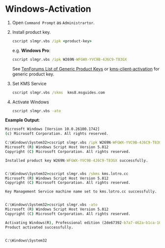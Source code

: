 # Windows-Activation

1. Open ``Command Prompt`` as ``Administrartor``.

2. Install product key.
   ```cmd
   cscript slmgr.vbs /ipk <product-key>
   ```
   e.g. **Windows Pro**:
   ```cmd
   cscript slmgr.vbs /ipk W269N-WFGWX-YVC9B-4J6C9-T83GX
   ```

   See [TenForums List of Generic Product Keys](https://www.tenforums.com/tutorials/95922-generic-product-keys-install-windows-10-editions.html) or [kms-client-activation](https://learn.microsoft.com/en-us/windows-server/get-started/kms-client-activation-keys?tabs=server2025%2Cwindows1110ltsc%2Cversion1803%2Cwindows81) for generic product key.

3. Set KMS Service
   ```cmd
   cscript slmgr.vbs /skms  kms8.msguides.com
   ```

4. Activate Windows
   ```cmd
   cscript slmgr.vbs -ato
   ```

**Example Output**:
```cmd
Microsoft Windows [Version 10.0.26100.1742]
(c) Microsoft Corporation. All rights reserved.

C:\Windows\System32>cscript slmgr.vbs /ipk W269N-WFGWX-YVC9B-4J6C9-T83GX
Microsoft (R) Windows Script Host Version 5.812
Copyright (C) Microsoft Corporation. All rights reserved.

Installed product key W269N-WFGWX-YVC9B-4J6C9-T83GX successfully.


C:\Windows\System32>cscript slmgr.vbs /skms kms.lotro.cc
Microsoft (R) Windows Script Host Version 5.812
Copyright (C) Microsoft Corporation. All rights reserved.

Key Management Service machine name set to kms.lotro.cc successfully.


C:\Windows\System32>cscript slmgr.vbs -ato
Microsoft (R) Windows Script Host Version 5.812
Copyright (C) Microsoft Corporation. All rights reserved.

Activating Windows(R), Professional edition (2de67392-b7a7-462a-b1ca-108dd189f588) ...
Product activated successfully.


C:\Windows\System32
```
